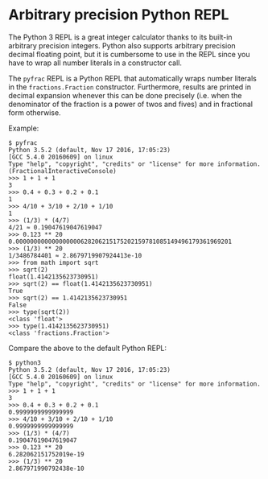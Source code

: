 Arbitrary precision Python REPL
===============================

The Python 3 REPL is a great integer calculator thanks to its built-in
arbitrary precision integers. Python also supports arbitrary precision
decimal floating point, but it is cumbersome to use in the REPL since
you have to wrap all number literals in a constructor call.

The `pyfrac` REPL is a Python REPL that automatically wraps number
literals in the `fractions.Fraction` constructor. Furthermore, results
are printed in decimal expansion whenever this can be done precisely
(i.e. when the denominator of the fraction is a power of twos and fives)
and in fractional form otherwise.

Example:

```
$ pyfrac
Python 3.5.2 (default, Nov 17 2016, 17:05:23) 
[GCC 5.4.0 20160609] on linux
Type "help", "copyright", "credits" or "license" for more information.
(FractionalInteractiveConsole)
>>> 1 + 1 + 1
3
>>> 0.4 + 0.3 + 0.2 + 0.1
1
>>> 4/10 + 3/10 + 2/10 + 1/10
1
>>> (1/3) * (4/7)
4/21 ≈ 0.19047619047619047
>>> 0.123 ** 20
0.000000000000000000628206215175202159781085149496179361969201
>>> (1/3) ** 20
1/3486784401 ≈ 2.8679719907924413e-10
>>> from math import sqrt
>>> sqrt(2)
float(1.4142135623730951)
>>> sqrt(2) == float(1.4142135623730951)
True
>>> sqrt(2) == 1.4142135623730951
False
>>> type(sqrt(2))
<class 'float'>
>>> type(1.4142135623730951)
<class 'fractions.Fraction'>
```

Compare the above to the default Python REPL:

```
$ python3
Python 3.5.2 (default, Nov 17 2016, 17:05:23) 
[GCC 5.4.0 20160609] on linux
Type "help", "copyright", "credits" or "license" for more information.
>>> 1 + 1 + 1
3
>>> 0.4 + 0.3 + 0.2 + 0.1
0.9999999999999999
>>> 4/10 + 3/10 + 2/10 + 1/10
0.9999999999999999
>>> (1/3) * (4/7)
0.19047619047619047
>>> 0.123 ** 20
6.282062151752019e-19
>>> (1/3) ** 20
2.867971990792438e-10
```
